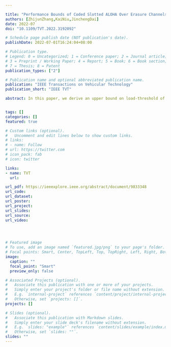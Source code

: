 ```yaml
---

title: "Performance Bounds of Coded Slotted ALOHA Over Erasure Channels"
authors: [ZhijunZhang,KaiNiu,JinchengDai]
date: 2022-07
doi: "10.1109/TVT.2022.3192092"

# Schedule page publish date (NOT publication's date).
publishDate: 2022-07-01T16:24:04+08:00

# Publication type.
# Legend: 0 = Uncategorized; 1 = Conference paper; 2 = Journal article;
# 3 = Preprint / Working Paper; 4 = Report; 5 = Book; 6 = Book section;
# 7 = Thesis; 8 = Patent
publication_types: ["2"]

# Publication name and optional abbreviated publication name.
publication: "IEEE Transactions on Vehicular Technology"
publication_short: "IEEE TVT"

abstract: In this paper, we derive an upper bound on load-threshold of coded slotted ALOHA (CSA) for slot erasure channel (SEC) and that for packet erasure channel (PEC), respectively. In SEC, by exploiting the analogy between Gaussian elimination of solving linear equations and the iterative successive interference-cancellation (SIC) decoding procedure of CSA, we derive the upper performance bound for SEC. Subsequently, in PEC, utilizing density evolution to track the average probability of packet-decoded failure within the SIC decoding process, we obtain the upper bound for PEC. Moreover, we propose a numerical search algorithm of these bounds under a given calculating precision. The numerical results indicate that the asymptotic upper limit on load-threshold of CSA over SEC is always less than that over PEC with any given erasure probability and average transmission rate.


tags: []
categories: []
featured: true

# Custom links (optional).
#   Uncomment and edit lines below to show custom links.
# links:
# - name: Follow
# url: https://twitter.com
# icon_pack: fab
# icon: twitter

links:
- name: TVT
  url: 

url_pdf: https://ieeexplore.ieee.org/abstract/document/9833348
url_code: 
url_dataset:
url_poster:
url_project: 
url_slides:
url_source: 
url_video:




# Featured image
# To use, add an image named `featured.jpg/png` to your page's folder. 
# Focal points: Smart, Center, TopLeft, Top, TopRight, Left, Right, BottomLeft, Bottom, BottomRight.
image:
  caption: ""
  focal_point: "Smart"
  preview_only: false

# Associated Projects (optional).
#   Associate this publication with one or more of your projects.
#   Simply enter your project's folder or file name without extension.
#   E.g. `internal-project` references `content/project/internal-project/index.md`.
#   Otherwise, set `projects: []`.
projects: []

# Slides (optional).
#   Associate this publication with Markdown slides.
#   Simply enter your slide deck's filename without extension.
#   E.g. `slides: "example"` references `content/slides/example/index.md`.
#   Otherwise, set `slides: ""`.
slides: ""
---
```

